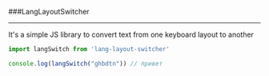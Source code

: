 ###LangLayoutSwitcher
___
It's a simple JS library to convert text from one keyboard layout to another

``` js
import langSwitch from 'lang-layout-switcher'

console.log(langSwitch("ghbdtn")) // привет
```
